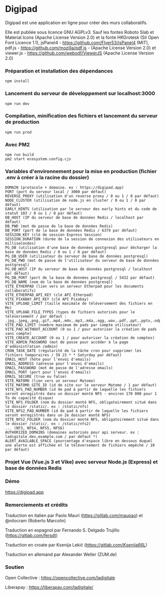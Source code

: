 # Digipad

Digipad est une application en ligne pour créer des murs collaboratifs. 

Elle est publiée sous licence GNU AGPLv3.
Sauf les fontes Roboto Slab et Material Icons (Apache License Version 2.0) et la fonte HKGrotesk (Sil Open Font Licence 1.1), jsPanel4 - https://github.com/Flyer53/jsPanel4 (MIT), pdf.js - https://github.com/mozilla/pdf.js - (Apache License Version 2.0) et viewer.js - https://github.com/webodf/ViewerJS (Apache License Version 2.0)

### Préparation et installation des dépendances
```
npm install
```

### Lancement du serveur de développement sur localhost:3000
```
npm run dev
```

### Compilation, minification des fichiers et lancement du serveur de production
```
npm run prod
```

### Avec PM2
```
npm run build
pm2 start ecosystem.config.cjs
```

### Variables d'environnement pour la mise en production (fichier .env à créer à la racine du dossier)
```
DOMAIN (protocole + domaine. ex : https://digipad.app)
PORT (port du serveur local / 3000 par défaut)
REVERSE_PROXY (utilisation d'un reverse proxy / 0 ou 1 / 0 par défaut)
NODE_CLUSTER (utilisation de node.js en cluster / 0 ou 1 / 0 par défaut)
EARLY_HINTS (utilisation par le serveur des early hints et du code de statut 103 / 0 ou 1 / 0 par défaut)
DB_HOST (IP du serveur de base de données Redis / localhost par défaut)
DB_PWD (mot de passe de la base de données Redis)
DB_PORT (port de la base de données Redis / 6379 par défaut)
SESSION_KEY (clé de session Express Session)
SESSION_DURATION (durée de la session de connexion des utilisateurs en millisecondes)
PG_DB (utilisation d'une base de données postgresql pour décharger la base de données Redis / 0 ou 1 / 0 par défaut)
PG_DB_USER (utilisateur du serveur de base de données postgresql)
PG_DB_PWD (mot de passe de l'utilisateur du serveur de base de données postgresql)
PG_DB_HOST (IP du serveur de base de données postgresql / localhost par défaut)
PG_DB_PORT (port de la base de données postgresql / 5432 par défaut)
PG_DB_NAME (nom de la base de données postgresql)
VITE_ETHERPAD (lien vers un serveur Etherpad pour les documents collaboratifs)
VITE_ETHERPAD_API_KEY (clé API Etherpad)
VITE_PIXABAY_API_KEY (clé API Pixabay)
VITE_UPLOAD_LIMIT (taille maximale de téléversement des fichiers en Mo)
VITE_UPLOAD_FILE_TYPES (types de fichiers autorisés pour le téléversement / par défaut : .jpg,.jpeg,.png,.gif,.mp4,.m4v,.mp3,.m4a,.ogg,.wav,.pdf,.ppt,.pptx,.odp,.doc,.docx,.odt,.ods,.odg,.xls,.xlsx)
VITE_PAD_LIMIT (nombre maximum de pads par compte utilisateur)
VITE_PAD_WITHOUT_ACCOUNT (0 ou 1 / pour autoriser la création de pads sans compte)
VITE_CREATE_ACCOUNT (0 ou 1 / pour autoriser la création de comptes)
VITE_ADMIN_PASSWORD (mot de passe pour accéder à la page d'administration /admin)
CRON_TASK_DATE (régularité de la tâche cron pour supprimer les fichiers temporaires / 59 23 * * Saturday par défaut)
EMAIL_HOST (hôte pour l'envoi d'emails)
EMAIL_ADDRESS (adresse pour l'envoi d'emails)
EMAIL_PASSWORD (mot de passe de l'adresse emails)
EMAIL_PORT (port pour l'envoi d'emails)
EMAIL_SECURE (true ou false)
VITE_MATOMO (lien vers un serveur Matomo)
VITE_MATOMO_SITE_ID (id de site sur le serveur Matomo / 1 par défaut)
VITE_NFS_PAD_NUMBER (id de pad à partir de laquelle les fichiers seront enregistrés dans un dossier monté NFS - environ 170 000 pour 1 To de capacité disque)
VITE_NFS_FOLDER (nom du dossier monté NFS, obligatoirement situé dans le dossier /static/. ex : /static/nfs)
VITE_NFS2_PAD_NUMBER (id de pad à partir de laquelle les fichiers seront enregistrés dans un 2e dossier monté NFS)
VITE_NFS2_FOLDER (nom du dossier monté NFS, obligatoirement situé dans le dossier /static/. ex : /static/nfs2)
... (NF3, NFS4, NFS5, NFS6)
AUTHORIZED_DOMAINS (domaines autorisés pour api serveur. ex : ladigitale.dev,example.com / par défaut *)
ALERT_AVAILABLE_SPACE (pourcentage d'espace libre en dessous duquel une alerte est affichée et le téléversement de fichiers empêché / 10 par défaut)
```

### Projet Vue (Vue.js 3 et Vike) avec serveur Node.js (Express) et base de données Redis

### Démo
https://digipad.app

### Remerciements et crédits
Traduction en italien par Paolo Mauri (https://gitlab.com/maupao) et @nilocram (Roberto Marcolin)

Traduction en espagnol par Fernando S. Delgado Trujillo (https://gitlab.com/fersdt)

Traduction en croate par Ksenija Lekić (https://gitlab.com/Ksenija66L)

Traduction en allemand par Alexander Weller (ZUM.de)

### Soutien
Open Collective : https://opencollective.com/ladigitale

Liberapay : https://liberapay.com/ladigitale/
